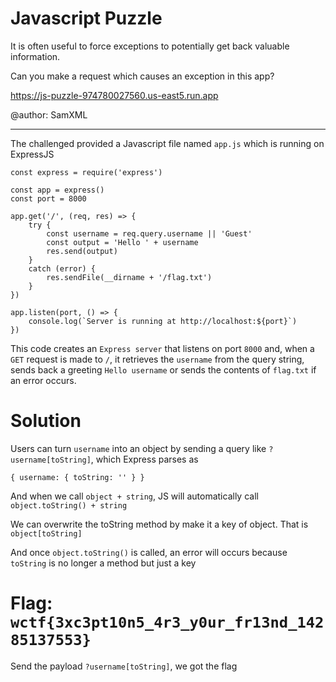 # Javascript Puzzle

It is often useful to force exceptions to potentially get back valuable information.

Can you make a request which causes an exception in this app?

https://js-puzzle-974780027560.us-east5.run.app

@author: SamXML

---

The challenged provided a Javascript file named `app.js` which is running on ExpressJS

```JS
const express = require('express')

const app = express()
const port = 8000

app.get('/', (req, res) => {
    try {
        const username = req.query.username || 'Guest'
        const output = 'Hello ' + username
        res.send(output)
    }
    catch (error) {
        res.sendFile(__dirname + '/flag.txt')
    }
})

app.listen(port, () => {
    console.log(`Server is running at http://localhost:${port}`)
})
```

This code creates an `Express server` that listens on port `8000` and, when a `GET` request is made to `/`, it retrieves the `username` from the query string, sends back a greeting `Hello username` or sends the contents of `flag.txt` if an error occurs.

# Solution

Users can turn `username` into an object by sending a query like `?username[toString]`, which Express parses as

```JS
{ username: { toString: '' } }
```

And when we call `object + string`, JS will automatically call `object.toString() + string`

We can overwrite the toString method by make it a key of object. That is `object[toString]`

And once `object.toString()` is called, an error will occurs because `toString` is no longer a method but just a key

# Flag: `wctf{3xc3pt10n5_4r3_y0ur_fr13nd_14285137553}`

Send the payload `?username[toString]`, we got the flag